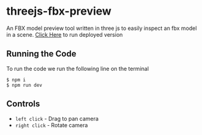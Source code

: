 # threejs-fbx-preview
An FBX model preview tool written in three js to easily inspect an fbx model in a scene.
[Click Here](https://62d83ebb8b7e5f0d0a969aa6--hilarious-twilight-72aa37.netlify.app/) to run deployed version
## Running the Code 
To run the code we run the following line on the terminal
```
$ npm i
$ npm run dev
```
## Controls
- `left click` - Drag to pan camera
- `right click` - Rotate camera
